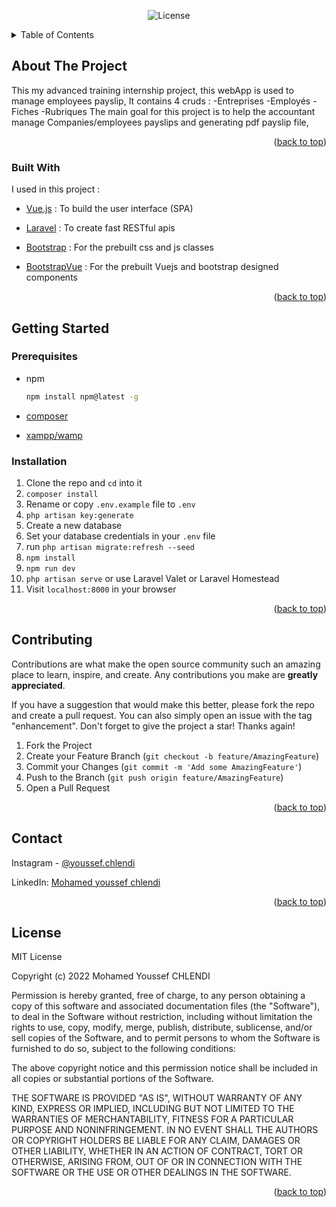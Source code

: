<p align="center">
<img src="https://img.shields.io/packagist/l/laravel/framework" alt="License"></a>
</p>
<details>
  <summary>Table of Contents</summary>
  <ol>
    <li>
      <a href="#about-the-project">About The Project</a>
      <ul>
        <li><a href="#built-with">Built With</a></li>
      </ul>
    </li>
    <li>
      <a href="#getting-started">Getting Started</a>
      <ul>
        <li><a href="#prerequisites">Prerequisites</a></li>
        <li><a href="#installation">Installation</a></li>
      </ul>
    </li>
    <li><a href="#contributing">Contributing</a></li>
    <li><a href="#license">License</a></li>
    <li><a href="#contact">Contact</a></li>
    <li><a href="#acknowledgments">Acknowledgments</a></li>
  </ol>
</details>

## About The Project

This my advanced training internship project, this webApp is used to manage employees payslip,
It contains 4 cruds : 
	-Entreprises
    -Employés
    -Fiches
    -Rubriques
The main goal for this project is to help the accountant manage Companies/employees payslips and generating pdf payslip file,
<p align="right">(<a href="#top">back to top</a>)</p>

### Built With

I used in this project :

* [Vue.js](https://vuejs.org/) : To build the user interface (SPA) 

* [Laravel](https://laravel.com) : To create fast RESTful apis 

* [Bootstrap](https://getbootstrap.com) : For the prebuilt css and js classes 

* [BootstrapVue](https://bootstrap-vue.org) : For the prebuilt Vuejs and bootstrap designed components

<p align="right">(<a href="#top">back to top</a>)</p>

<!-- GETTING STARTED -->

## Getting Started

### Prerequisites

* npm
  ```sh
  npm install npm@latest -g
  ```
* [composer](https://getcomposer.org/download/) 
 
* [xampp/wamp](https://www.apachefriends.org/index.html)


### Installation

1. Clone the repo and `cd` into it
2. `composer install`
3. Rename or copy `.env.example` file to `.env`
4. `php artisan key:generate`
5. Create a new database
6. Set your database credentials in your `.env` file
7. run `php artisan migrate:refresh --seed`
8. `npm install`
9. `npm run dev`
10. `php artisan serve` or use Laravel Valet or Laravel Homestead
11. Visit `localhost:8000` in your browser


<p align="right">(<a href="#top">back to top</a>)</p>



<!-- USAGE EXAMPLES -->

<!-- CONTRIBUTING -->
## Contributing

Contributions are what make the open source community such an amazing place to learn, inspire, and create. Any contributions you make are **greatly appreciated**.

If you have a suggestion that would make this better, please fork the repo and create a pull request. You can also simply open an issue with the tag "enhancement".
Don't forget to give the project a star! Thanks again!

1. Fork the Project
2. Create your Feature Branch (`git checkout -b feature/AmazingFeature`)
3. Commit your Changes (`git commit -m 'Add some AmazingFeature'`)
4. Push to the Branch (`git push origin feature/AmazingFeature`)
5. Open a Pull Request

<p align="right">(<a href="#top">back to top</a>)</p>

<!-- CONTACT -->
## Contact

Instagram - [@youssef.chlendi](https://instagram.com/youssef.chlendi) 

LinkedIn: [Mohamed youssef chlendi](https://www.linkedin.com/in/mohamed-youssef-chlendi-1b5624183)

<p align="right">(<a href="#top">back to top</a>)</p>

## License
MIT License

Copyright (c) 2022 Mohamed Youssef CHLENDI

Permission is hereby granted, free of charge, to any person obtaining a copy
of this software and associated documentation files (the "Software"), to deal
in the Software without restriction, including without limitation the rights
to use, copy, modify, merge, publish, distribute, sublicense, and/or sell
copies of the Software, and to permit persons to whom the Software is
furnished to do so, subject to the following conditions:

The above copyright notice and this permission notice shall be included in all
copies or substantial portions of the Software.

THE SOFTWARE IS PROVIDED "AS IS", WITHOUT WARRANTY OF ANY KIND, EXPRESS OR
IMPLIED, INCLUDING BUT NOT LIMITED TO THE WARRANTIES OF MERCHANTABILITY,
FITNESS FOR A PARTICULAR PURPOSE AND NONINFRINGEMENT. IN NO EVENT SHALL THE
AUTHORS OR COPYRIGHT HOLDERS BE LIABLE FOR ANY CLAIM, DAMAGES OR OTHER
LIABILITY, WHETHER IN AN ACTION OF CONTRACT, TORT OR OTHERWISE, ARISING FROM,
OUT OF OR IN CONNECTION WITH THE SOFTWARE OR THE USE OR OTHER DEALINGS IN THE
SOFTWARE.
<p align="right">(<a href="#top">back to top</a>)</p>

